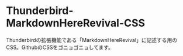 # Thunderbird-MarkdownHereRevival-CSS
Thunderbirdの拡張機能である「MarkdownHereRevival」に記述する用のCSS。GithubのCSSをゴニョゴニョしてます。
